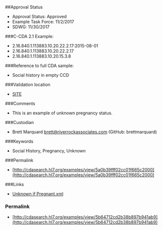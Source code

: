 ##Approval Status 

* Approval Status: Approved
* Example Task Force: 11/2/2017
* SDWG: 11/30/2017

###C-CDA 2.1 Example: 

* 2.16.840.1.113883.10.20.22.2.17:2015-08-01
* 2.16.840.1.113883.10.20.22.2.17
* 2.16.840.1.113883.10.20.15.3.8

###Reference to full CDA sample:

* Social history in empty CCD


###Validation location

* [SITE](https://sitenv.org/sandbox-ccda/ccda-validator)


###Comments

* This is an example of unknown pregnancy status.

###Custodian

* Brett Marquard brett@riverrockassociates.com (GitHub: brettmarquard)


###Keywords

* Social History, Pregnancy, Unknown


###Permalink 

* [http://cdasearch.hl7.org/examples/view/5a0b39fff02cc01f665c2000](http://cdasearch.hl7.org/examples/view/5a0b39fff02cc01f665c2000)

###Links 

* [Unknown if Pregnant.xml](https://github.com/HL7/C-CDA-Examples/tree/master/Social%20History/Unknown%20if%20Pregnant/Unknown%20if%20Pregnant.xml)


### Permalink 

* [http://cdasearch.hl7.org/examples/view/5b64712cd2b38b897b941ab9](http://cdasearch.hl7.org/examples/view/5b64712cd2b38b897b941ab9)